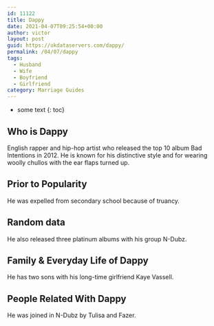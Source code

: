 ```yaml
---
id: 11122
title: Dappy
date: 2021-04-07T09:25:54+00:00
author: victor
layout: post
guid: https://ukdataservers.com/dappy/
permalink: /04/07/dappy
tags:
  - Husband
  - Wife
  - Boyfriend
  - Girlfriend
category: Marriage Guides
---
```


* some text
{: toc}


## Who is Dappy



English rapper and hip-hop artist who released the top 10 album Bad Intentions in 2012. He is known for his distinctive style and for wearing woolly chullos with the ear flaps turned up.

                
                
                
## Prior to Popularity



He was expelled from secondary school because of truancy.

                
                
                
## Random data



He also released three platinum albums with his group N-Dubz.

                
                
                
## Family & Everyday Life of Dappy



He has two sons with his long-time girlfriend Kaye Vassell.

                
                
                
## People Related With Dappy



He was joined in N-Dubz by Tulisa and Fazer.

                
              
            
          
          
          